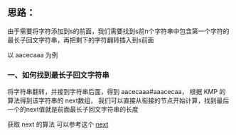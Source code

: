 
## 思路：

由于需要将字符添加到s的前面，我们需要找到s前n个字符串中包含第一个字符的最长子回文字符串，再把剩下的字符翻转插入到s前面

以 aacecaaa 为例

### 一、如何找到最长子回文字符串

将字符串翻转，并接到字符串后面，得到 aacecaaa#aaacecaa，
根据 KMP 的算法得到该字符串的 next数组，
我们可以直接从衔接的节点开始计算，找到最后一个的next值就是前面最长子回文字符串的长度

获取 next 的算法 可以参考这个 [next](https://github.com/SHISME/LeetCode/blob/master/src/28/index.md)


